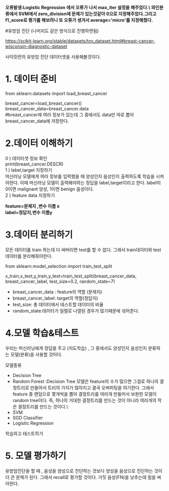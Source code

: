 **오류발생:Logistic Regression 에서 오류가 나서 max_iter 설정을 해주었다.\ 와인분류에서 SVM에서 zero_division에 문제가 있는것같아 0으로 지정해주었다.그리고 f1_score로 평가를 해보려니 또 오류가 생겨서 average='micro'를 지정해줬다.**


#유방암 진단 (나머지도 같은 방식으로 진행하면됨)

https://scikit-learn.org/stable/datasets/toy_dataset.html#breast-cancer-wisconsin-diagnostic-dataset

사이킷런의 유방암 진단 데이터셋을 사용해볼것이다.

# 1. 데이터 준비
from sklearn.datasets import load_breast_cancer

breast_cancer=load_breast_cancer()\
breast_cancer_data=breast_cancer.data\
#breast_cancer에 여러 정보가 있는데 그 중에서도 data만 따로 뽑아 breast_cancer_data에 저장한다.

# 2.데이터 이해하기

0 ) 데이터셋 정보 확인\
print(breast_cancer.DESCR)\
1 ) label,target 지정하기\
머신러닝 모델에게 여러 정보를 입력했을 때 양성인지 음성인지 출력하도록 학습을 시켜야한다.
이때 머신러닝 모델이 출력해야하는 정답을 label,target이라고 한다.
label이 0이면 malignant 양성, 1이면 benign 음성이다.\
2 ) feature data 지정하기

**feature=문제지 ,변수 이름 x\
label=정답지,변수 이름y**

# 3.데이터 분리하기
모든 데이터를 train 하는데 다 써버리면 test를 할 수 없다.
그래서 train데이터와 test데이터를 분리해줘야한다.

from sklearn.model_selection import train_test_split

x_train,x_test,y_train,y_test=train_test_split(breast_cancer_data,
						breast_cancer_label,
                        			test_size=0.2,
                                    		random_state=7) 

* breast_cancer_data : feature의 역할 (문제지)
* breast_cancer_label: target의 역할(정답지)
* test_size: 총 데이터에서 테스트할 데이터의 비율
* random_state:데이터가 일렬로 나열된 경우가 많기때문에 섞어준다.

# 4.모델 학습&테스트
우리는 머신러닝에게 정답을 주고 (지도학습) , 그 중에서도 양성인지 음성인지 분류하는 모델(분류)을 사용할 것이다.

모델종류

* Decision Tree 
* Random Forest :Decision Tree 모델은 feature의 수가 많으면 그걸로 하나의 결정트리로 만들어서 트리의 가지가 많아지고 결국 오버피팅을 야기한다.
그래서 feature 중 랜덤으로 몇개씩을 뽑아 결정트리를 여러개 만들어서 보완한 모델이 random tree이다.
즉, 하나의 거대한 결정트리를 만드는 것이 아니라 여러개의 작은 결정트리를 만드는 것이다.\
* SVM 
* SGD Classifier 
* Logistic Regression

학습하고 테스트하기


# 5. 모델 평가하기
유방암진단을 할 때 , 음성을 양성으로 진단하는 것보다 양성을 음성으로 진단하는 것이 더 큰 문제가 된다. 그래서 recall로 평가할 것이다.
거짓 음성(FN)을 낮추는데 힘을 써야한다.

